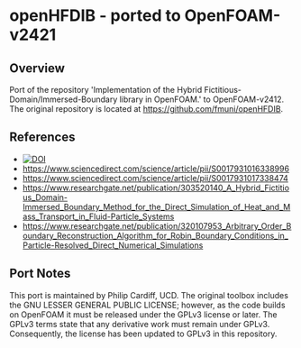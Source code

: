 # openHFDIB - ported to OpenFOAM-v2421

## Overview

Port of the repository 'Implementation of the Hybrid Fictitious-Domain/Immersed-Boundary
 library in OpenFOAM.' to OpenFOAM-v2412. The original repository is located at
 https://github.com/fmuni/openHFDIB.

## References

* [![DOI](https://zenodo.org/badge/DOI/10.5281/zenodo.3940236.svg)](https://doi.org/10.5281/zenodo.3940236)
* https://www.sciencedirect.com/science/article/pii/S0017931016338996
* https://www.sciencedirect.com/science/article/pii/S0017931017338474
* https://www.researchgate.net/publication/303520140_A_Hybrid_Fictitious_Domain-Immersed_Boundary_Method_for_the_Direct_Simulation_of_Heat_and_Mass_Transport_in_Fluid-Particle_Systems
* https://www.researchgate.net/publication/320107953_Arbitrary_Order_Boundary_Reconstruction_Algorithm_for_Robin_Boundary_Conditions_in_Particle-Resolved_Direct_Numerical_Simulations

## Port Notes

This port is maintained by Philip Cardiff, UCD. The original toolbox includes
 the GNU LESSER GENERAL PUBLIC LICENSE; however, as the code builds on OpenFOAM
 it must be released under the GPLv3 license or later. The GPLv3 terms state
 that any derivative work must remain under GPLv3. Consequently, the license has
 been updated to GPLv3 in this repository.
